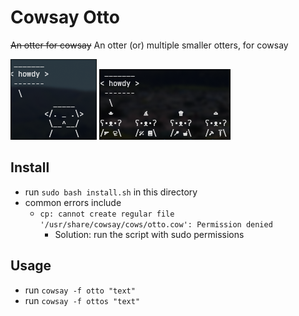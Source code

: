 # Cowsay Otto
~~An otter for cowsay~~
An otter (or) multiple smaller otters, for cowsay

![otto](img/otto.png) ![ottos](img/ottos.png)
## Install
- run `sudo bash install.sh` in this directory
- common errors include
    - `cp: cannot create regular file '/usr/share/cowsay/cows/otto.cow': Permission denied`
        - Solution: run the script with sudo permissions
## Usage
- run `cowsay -f otto "text"`
- run `cowsay -f ottos "text"`

